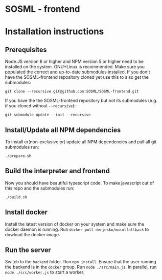 # SOSML - frontend

# Installation instructions

## Prerequisites

Node.JS version 8 or higher and NPM version 5 or higher need to be installed on the system. GNU+Linux is recommended. 
Make sure you populated the correct and up-to-date submodules installed. If you don't have the SOSML-frontend repository cloned yet use this to also get the submodules:
```
git clone --recursive git@github.com:SOSML/SOSML-frontend.git
```
If you have the the SOSML-frontend repository but not its submodules (e.g. if you cloned without `--recursive`):
```
git submodule update --init --recursive
```

## Install/Update all NPM dependencies
To install or(non-exclusive or) update all NPM dependencies and pull all git submodules run:
```
./prepare.sh
```

## Build the interpreter and frontend

Now you should have beautiful typescript code. To make javascript out of this repo and the submodules run:
```
./build.sh
```

## Install docker

Install the latest version of docker on your system and make sure the docker daemon is running.
Run `docker pull derjesko/mosmlfallback` to dowload the docker image.

## Run the server

Switch to the `backend` folder. Run `npm install`.
Ensure that the user running the backend is in the `docker` group.
Run `node ./src/main.js`. In parallel, run `node ./src/worker.js` to start a worker.
